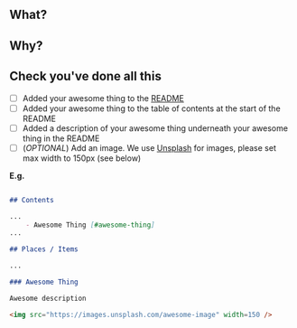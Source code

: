 <!-- Please name your PR "Add [awesome-thing]", NOT "Update README.md"! It will not be accepted! -->

## What?

## Why?

## Check you've done all this

- [ ] Added your awesome thing to the [README](https://github.com/edapm/awesome-iceland#readme)
- [ ] Added your awesome thing to the table of contents at the start of the README
- [ ] Added a description of your awesome thing underneath your awesome thing in the README
- [ ] (*OPTIONAL*) Add an image. We use [Unsplash](https://unsplash.com) for images, please set max width to 150px (see below)

**E.g.**

```markdown

## Contents

...
    - Awesome Thing [#awesome-thing]
...

## Places / Items

...

### Awesome Thing

Awesome description

<img src="https://images.unsplash.com/awesome-image" width=150 />

```